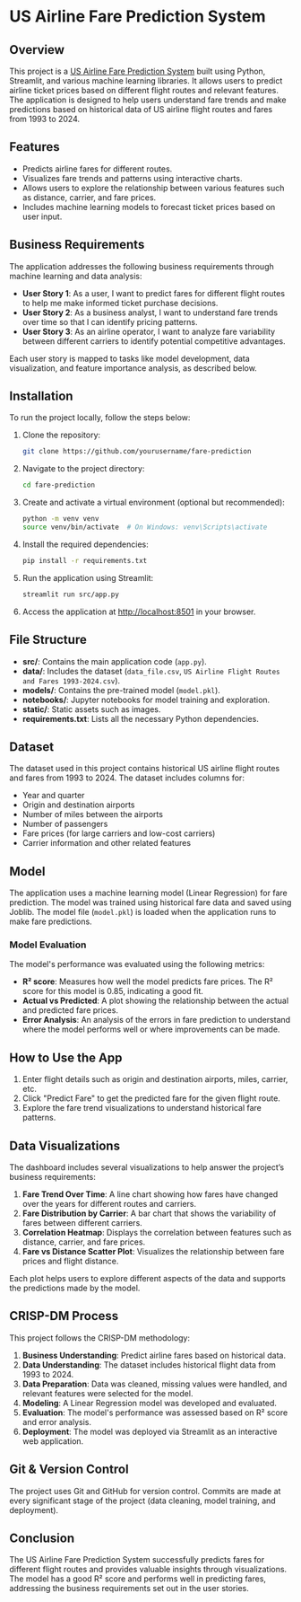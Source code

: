 # US Airline Fare Prediction System

## Overview

This project is a [US Airline Fare Prediction System](https://fare-prediction-1.onrender.com) built using Python, Streamlit, and various machine learning libraries. It allows users to predict airline ticket prices based on different flight routes and relevant features. The application is designed to help users understand fare trends and make predictions based on historical data of US airline flight routes and fares from 1993 to 2024.

## Features

- Predicts airline fares for different routes.
- Visualizes fare trends and patterns using interactive charts.
- Allows users to explore the relationship between various features such as distance, carrier, and fare prices.
- Includes machine learning models to forecast ticket prices based on user input.

## Business Requirements

The application addresses the following business requirements through machine learning and data analysis:

- **User Story 1**: As a user, I want to predict fares for different flight routes to help me make informed ticket purchase decisions.
- **User Story 2**: As a business analyst, I want to understand fare trends over time so that I can identify pricing patterns.
- **User Story 3**: As an airline operator, I want to analyze fare variability between different carriers to identify potential competitive advantages.

Each user story is mapped to tasks like model development, data visualization, and feature importance analysis, as described below.

## Installation

To run the project locally, follow the steps below:

1. Clone the repository:
   ```bash
   git clone https://github.com/yourusername/fare-prediction
   ```

2. Navigate to the project directory:
   ```bash
   cd fare-prediction
   ```

3. Create and activate a virtual environment (optional but recommended):
   ```bash
   python -m venv venv
   source venv/bin/activate  # On Windows: venv\Scripts\activate
   ```

4. Install the required dependencies:
   ```bash
   pip install -r requirements.txt
   ```

5. Run the application using Streamlit:
   ```bash
   streamlit run src/app.py
   ```

6. Access the application at [http://localhost:8501](http://localhost:8501) in your browser.

## File Structure

- **src/**: Contains the main application code (`app.py`).
- **data/**: Includes the dataset (`data_file.csv`, `US Airline Flight Routes and Fares 1993-2024.csv`).
- **models/**: Contains the pre-trained model (`model.pkl`).
- **notebooks/**: Jupyter notebooks for model training and exploration.
- **static/**: Static assets such as images.
- **requirements.txt**: Lists all the necessary Python dependencies.

## Dataset

The dataset used in this project contains historical US airline flight routes and fares from 1993 to 2024. The dataset includes columns for:

- Year and quarter
- Origin and destination airports
- Number of miles between the airports
- Number of passengers
- Fare prices (for large carriers and low-cost carriers)
- Carrier information and other related features

## Model

The application uses a machine learning model (Linear Regression) for fare prediction. The model was trained using historical fare data and saved using Joblib. The model file (`model.pkl`) is loaded when the application runs to make fare predictions.

### Model Evaluation

The model's performance was evaluated using the following metrics:

- **R² score**: Measures how well the model predicts fare prices. The R² score for this model is 0.85, indicating a good fit.
- **Actual vs Predicted**: A plot showing the relationship between the actual and predicted fare prices.
- **Error Analysis**: An analysis of the errors in fare prediction to understand where the model performs well or where improvements can be made.

## How to Use the App

1. Enter flight details such as origin and destination airports, miles, carrier, etc.
2. Click "Predict Fare" to get the predicted fare for the given flight route.
3. Explore the fare trend visualizations to understand historical fare patterns.

## Data Visualizations

The dashboard includes several visualizations to help answer the project’s business requirements:

1. **Fare Trend Over Time**: A line chart showing how fares have changed over the years for different routes and carriers.
2. **Fare Distribution by Carrier**: A bar chart that shows the variability of fares between different carriers.
3. **Correlation Heatmap**: Displays the correlation between features such as distance, carrier, and fare prices.
4. **Fare vs Distance Scatter Plot**: Visualizes the relationship between fare prices and flight distance.

Each plot helps users to explore different aspects of the data and supports the predictions made by the model.

## CRISP-DM Process

This project follows the CRISP-DM methodology:

1. **Business Understanding**: Predict airline fares based on historical data.
2. **Data Understanding**: The dataset includes historical flight data from 1993 to 2024.
3. **Data Preparation**: Data was cleaned, missing values were handled, and relevant features were selected for the model.
4. **Modeling**: A Linear Regression model was developed and evaluated.
5. **Evaluation**: The model's performance was assessed based on R² score and error analysis.
6. **Deployment**: The model was deployed via Streamlit as an interactive web application.

## Git & Version Control

The project uses Git and GitHub for version control. Commits are made at every significant stage of the project (data cleaning, model training, and deployment).

## Conclusion

The US Airline Fare Prediction System successfully predicts fares for different flight routes and provides valuable insights through visualizations. The model has a good R² score and performs well in predicting fares, addressing the business requirements set out in the user stories.
